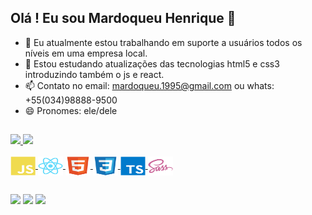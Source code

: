 ## Olá ! Eu sou Mardoqueu Henrique 👋

- 🔭 Eu atualmente estou trabalhando em suporte a usuários todos os níveis em uma empresa local.
- 🌱 Estou estudando atualizações das tecnologias html5 e css3 introduzindo também o js e react.
- 📫 Contato no email: mardoqueu.1995@gmail.com ou whats: +55(034)98888-9500
- 😄 Pronomes: ele/dele
##

 <div>
  <a href="https://github.com/mardoqueuh">
  <img height="170em" src="https://github-readme-stats.vercel.app/api?username=mardoqueuh&show_icons=true&theme=dracula&include_all_commits=true&count_private=true"/>
  <img height="180em" src="https://github-readme-stats.vercel.app/api/top-langs/?username=mardoqueuh&layout=compact&langs_count=7&theme=dracula"/>
</div>
<div style="display: inline_block"><br>
  <img align="center" alt="Js" height="30" width="40" src="https://raw.githubusercontent.com/devicons/devicon/master/icons/javascript/javascript-plain.svg">
  <img align="center" alt="React" height="30" width="40" src="https://raw.githubusercontent.com/devicons/devicon/master/icons/react/react-original.svg">
  <img align="center" alt="HTML" height="30" width="40" src="https://raw.githubusercontent.com/devicons/devicon/master/icons/html5/html5-original.svg">
  <img align="center" alt="CSS" height="30" width="40" src="https://raw.githubusercontent.com/devicons/devicon/master/icons/css3/css3-original.svg">
 <img align="center" alt="TYPESCRIPT" height="30" width="40" src="https://github.com/devicons/devicon/blob/master/icons/typescript/typescript-original.svg">
 <img align="center" alt="SASS" height="30" width="40" src="https://github.com/devicons/devicon/blob/master/icons/sass/sass-original.svg">
</div>  

##
  <div>
  <a href = "mailto:mardoqueu.1995@gmail.com"><img src="https://img.shields.io/badge/-Gmail-%23333?style=for-the-badge&logo=gmail&logoColor=white" target="_blank"></a>
  <a href="https://www.linkedin.com/in/mardoqueu-henrique/" target="_blank"><img src="https://img.shields.io/badge/-LinkedIn-%230077B5?style=for-the-badge&logo=linkedin&logoColor=white" target="_blank"></a>
  <a href = "https://wa.me/+5534988889500"><img src="https://img.shields.io/badge/WhatsApp-25D366?style=for-the-badge&logo=whatsapp&logoColor=white" target="_blank"></a>
  </div>
  
 </div>
